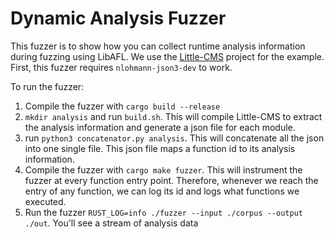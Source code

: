 # Dynamic Analysis Fuzzer

This fuzzer is to show how you can collect runtime analysis information during fuzzing using LibAFL. We use the [Little-CMS](https://github.com/mm2/Little-CMS) project for the example.
First, this fuzzer requires `nlohmann-json3-dev` to work.

To run the fuzzer:

1. Compile the fuzzer with `cargo build --release`
2. `mkdir analysis` and run `build.sh`. This will compile Little-CMS to extract the analysis information and generate a json file for each module.
3. run `python3 concatenator.py analysis`. This will concatenate all the json into one single file. This json file maps a function id to its analysis information.
4. Compile the fuzzer with `cargo make fuzzer`. This will instrument the fuzzer at every function entry point. Therefore, whenever we reach the entry of any function, we can log its id and logs what functions we executed.
5. Run the fuzzer `RUST_LOG=info ./fuzzer --input ./corpus --output ./out`. You'll see a stream of analysis data 